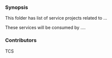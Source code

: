 <h3>Synopsis</h3>

<p>
This folder has list of service projects related to ...
</p>

<p>
These services will be consumed by ....
</p>

<h3>Contributors</h3>

TCS